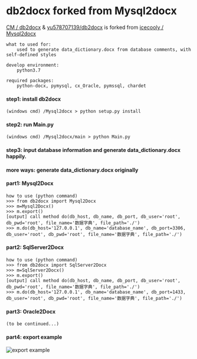 # db2docx forked from Mysql2docx
[CM / db2docx](https://gitee.com/chenjunyu/Mysql2docx) & [yu578707139/db2docx](https://github.com/yu578707139/db2docx) is forked from [icecooly / Mysql2docx](https://gitee.com/icecooly/Mysql2docx)

    what to used for:
        used to generate data_dictionary.docx from database comments, with self-defined styles
    
    develop environment:
        python3.7
    
    required packages: 
        python-docx, pymysql, cx_Oracle, pymssql, chardet

#### step1: install db2docx  
    (windows cmd) /Mysql2docx > python setup.py install

#### step2: run Main.py
    (windows cmd) /Mysql2docx/main > python Main.py

#### step3: input database information and generate data_dictionary.docx happily.
   
#### more ways: generate data_dictionary.docx originally
#### part1: Mysql2Docx 
    how to use (python command)
    >>> from db2docx import Mysql2Docx
    >>> m=Mysql2Docx()
    >>> m.export()
    [output] call method do(db_host, db_name, db_port, db_user='root', db_pwd='root', file_name='数据字典', file_path='./')
    >>> m.do(db_host='127.0.0.1', db_name='database_name', db_port=3306, db_user='root', db_pwd='root', file_name='数据字典', file_path='./')

#### part2: SqlServer2Docx 
    how to use (python command)
    >>> from db2docx import SqlServer2Docx
    >>> m=SqlServer2Docx()
    >>> m.export()
    [output] call method do(db_host, db_name, db_port, db_user='root', db_pwd='root', file_name='数据字典', file_path='./')
    >>> m.do(db_host='127.0.0.1', db_name='database_name', db_port=1433, db_user='root', db_pwd='root', file_name='数据字典', file_path='./')

#### part3: Oracle2Docx 
    (to be continued...)

#### part4: export example
![export example](https://gitee.com/chenjunyu/Mysql2docx/attach_files/download?i=193628&u=http%3A%2F%2Ffiles.git.oschina.net%2Fgroup1%2FM00%2F05%2FF8%2FPaAvDFwZ7MaAYnaNAAAxuZWEu6Y223.PNG%3Ftoken%3D6065ac12dfaae701cac3fe9315028ecc%26ts%3D1545203075%26attname%3Ddata_dictionary.PNG "export example")

